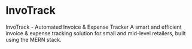 # InvoTrack
InvoTrack - Automated Invoice &amp; Expense Tracker A smart and efficient invoice &amp; expense tracking solution for small and mid-level retailers, built using the MERN stack.
